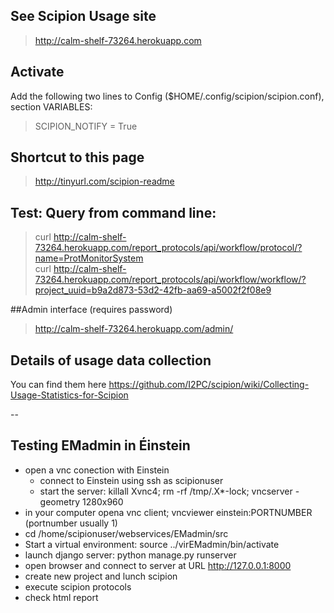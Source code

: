 ## See Scipion Usage site
> http://calm-shelf-73264.herokuapp.com

## Activate
 Add the following two lines to Config ($HOME/.config/scipion/scipion.conf), section VARIABLES:

> SCIPION_NOTIFY = True<br>

## Shortcut to this page
 > http://tinyurl.com/scipion-readme

## Test: Query from command line:

> curl http://calm-shelf-73264.herokuapp.com/report_protocols/api/workflow/protocol/?name=ProtMonitorSystem<br>
> curl http://calm-shelf-73264.herokuapp.com/report_protocols/api/workflow/workflow/?project_uuid=b9a2d873-53d2-42fb-aa69-a5002f2f08e9

##Admin interface (requires password)

> http://calm-shelf-73264.herokuapp.com/admin/

## Details of usage data collection
You can find them here https://github.com/I2PC/scipion/wiki/Collecting-Usage-Statistics-for-Scipion

--

## Testing EMadmin in Éinstein
- open a vnc conection with Einstein
     - connect to Einstein using ssh as scipionuser
     - start the server:    killall Xvnc4; rm -rf /tmp/.X*-lock; vncserver -geometry 1280x960
- in your computer opena vnc client; vncviewer einstein:PORTNUMBER (portnumber usually 1)
- cd /home/scipionuser/webservices/EMadmin/src
- Start a virtual environment: source ../virEMadmin/bin/activate
- launch django server: python manage.py runserver
- open browser and connect to server at URL http://127.0.0.1:8000
- create new project and lunch scipion
- execute scipion protocols
- check html report

